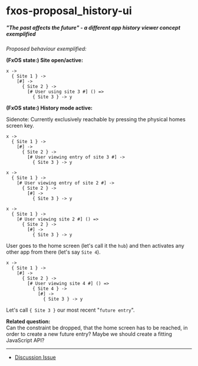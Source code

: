 # fxos-proposal_history-ui
##### "The past affects the future" - a different app history viewer concept exemplified

_Proposed behaviour exemplified:_

**(FxOS state:) Site open/active:**

```
x ->
  { Site 1 } ->
    [#] ->
      { Site 2 } ->
        [# User using site 3 #] () =>
          { Site 3 } -> y
```

**(FxOS state:) History mode active:**  

Sidenote: Currently exclusively reachable by pressing the physical homes screen key.

```
x ->
  { Site 1 } ->
    [#] ->
      { Site 2 } ->
        [# User viewing entry of site 3 #] ->
          { Site 3 } -> y

x ->
  { Site 1 } ->
    [# User viewing entry of site 2 #] ->
      { Site 2 } ->
        [#] ->
          { Site 3 } -> y

x ->
  { Site 1 } ->
    [# User viewing site 2 #] () =>
      { Site 2 } ->
        [#] ->
          { Site 3 } -> y
```

User goes to the home screen (let's call it the `hub`) and then activates any other app from there (let's say `Site 4`).

```
x ->
  { Site 1 } ->
    [#] ->
      { Site 2 } ->
        [# User viewing site 4 #] () =>
          { Site 4 } ->
            [#] ->
              { Site 3 } -> y
```

Let's call `{ Site 3 }` our most recent "`future entry`".

**Related question:**  
Can the constraint be dropped, that the home screen has to be reached, in order to create a new
future entry? Maybe we should create a fitting JavaScript API?

***

* [Discussion Issue](https://github.com/pguth/fxos-proposal_history-ui/issues/1)
